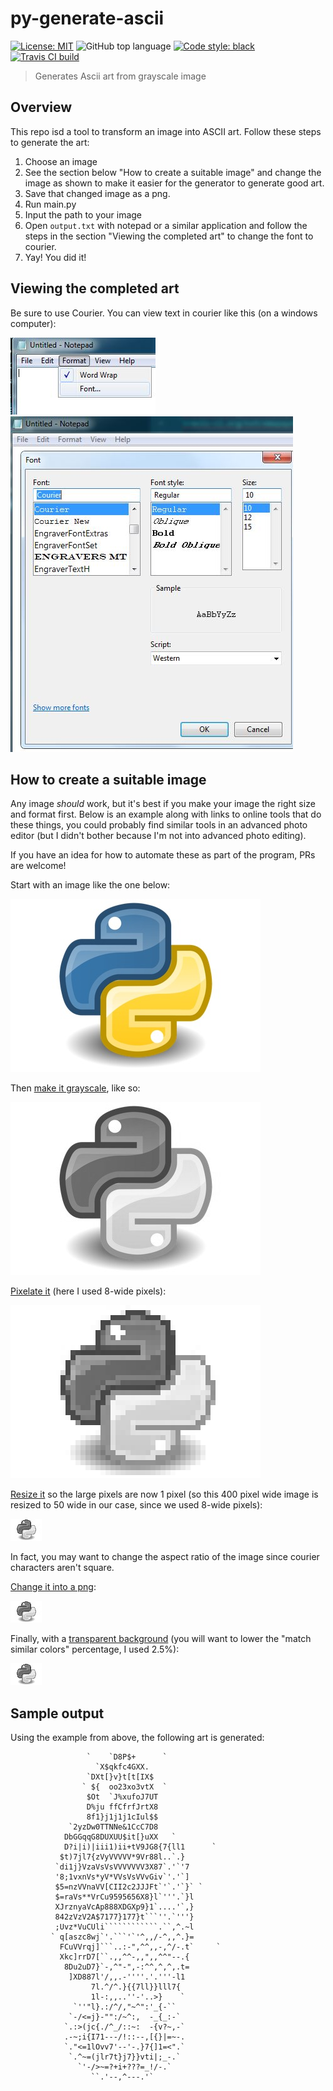 # py-generate-ascii

[![License: MIT](https://img.shields.io/badge/License-MIT-blue.svg)](https://opensource.org/licenses/MIT) ![GitHub top language](https://img.shields.io/github/languages/top/extremepayne/HighScor.svg) [![Code style: black](https://img.shields.io/badge/code%20style-black-000000.svg)](https://github.com/ambv/black) [![Travis CI build](https://travis-ci.org/extremepayne/py-generate-ascii.svg?branch=master)](https://travis-ci.org/extremepayne/py-generate-ascii)

> Generates Ascii art from grayscale image


## Overview 
This repo isd a tool to transform an image into ASCII art. Follow these steps to generate the art:
1. Choose an image
2. See the section below "How to create a suitable image" and change the image as shown to make it easier for the generator to generate good art.
3. Save that changed image as a png.
4. Run main.py
5. Input the path to your image
6. Open `output.txt` with notepad or a similar application and follow the steps in the section "Viewing the completed art" to change the font to courier.
7. Yay! You did it!

## Viewing the completed art
Be sure to use Courier. You can view text in courier like this (on a windows computer):


![Win7 Notepad Format->font](images/Notepad1.JPG)
![Win7 Notepad change font to Courier](images/Notepad2.JPG)

## How to create a suitable image
Any image *should* work, but it's best if you make your image the right size and format first. Below is an example along with links to online tools that do these things, you could probably find similar tools in an advanced photo editor (but I didn't bother because I'm not into advanced photo editing).

If you have an idea for how to automate these as part of the program, PRs are welcome!

Start with an image like the one below:

![full color image](images/python-full-color.jpg)

Then [make it grayscale](https://onlinejpgtools.com/convert-jpg-to-grayscale), like so:

![grayscale image](images/python.jpg)

[Pixelate it](https://pinetools.com/pixelate-effect-image) (here I used 8-wide pixels):

![Pixelated grayscale image](images/python-pixelated.jpg)

[Resize it](https://onlinejpgtools.com/resize-jpg) so the large pixels are now 1 pixel (so this 400 pixel wide image is resized to 50 wide in our case, since we used 8-wide pixels):

![Small pixelated grayscale image](images/python-pix-small.jpg)

In fact, you may want to change the aspect ratio of the image since courier characters aren't square.

[Change it into a png](https://onlinepngtools.com/convert-jpg-to-png):

![Small pixelated grayscale image (png)](images/python-pix-small.png)

Finally, with a [transparent background](https://onlinepngtools.com/create-transparent-png) (you will want to lower the "match similar colors" percentage, I used 2.5%):

![Transparent background small pixelated grayscale image](images/python-pix-sm-transparent.png)

## Sample output
Using the example from above, the following art is generated:
```                                               
                 `    `D8P$+      `               
                   `X$qkfc4GXX.                   
                 `DXt[}v}t[t[IX$                  
                ` ${  oo23xo3vtX  `               
                 $Ot  `J%xufoJ7UT                 
                 D%ju ffCfrfJrtX8                 
                 8f1}j1j1j1cIul$$                 
             `2yzDw0TTNNe&1CcC7D8                 
            DbGGqqG8DUXUU$it[}uXX   `             
            D?i|i)|iii1)ii+tV9JG8{7{ll1      `    
           $t)7jl7{zVyVVVVV*9Vr88l..`.}           
          `di1j}VzaVsVsVVVVVVV3X87`.'`'7          
          '8;1vxnVs*yV*VVsVsVVvGiv`'.'`]          
          $5=nzVVnaVV[CII2c2JJJFt`'`.'`}` `       
          $=raVs**VrCu9595656X8}l`'''.`}l         
          XJrznyaVcAp888XDGXp9}1`....'`,}         
          842zVzV2A$7177}177}t```''.`'''}         
          ;Uvz*VuCUli````````````.``,^.~l         
         ` q[aszc8wj`'.```'`'^,,/-^,,^.}=         
           FCuVVrqj]```..:-",^^,,-,^/-.t`     `   
           Xkc]rrD7[``.,,^^-,,",,^^"--.{          
            8Du2uD7}`-,^"-",-:^^,^,^,.t=          
             ]XD887l'/,,.-''''.'.'''-l1           
                  7l.^/^.}{{7ll}}lll7{            
                  1l-:,,..''-'..>}    `           
              `''"l}.:/^/,"~^":'_{-``             
             `-/<=j}-"":/~^:,  -_{_:-`            
            `.:>(jc{./^_/::~:  -{v?~,-`           
            .-~;i{I71---/!::--,[{}|=~-.           
            `."<=1lOvv7'--'-.}7{]1=<".`           
             `.^~=(jlr7t}j7}}vti|;_-.`            
               `'-/>~=?+i+???=_!/-.`              
                  ``.'--,^---.'`                  
                                                  
```

